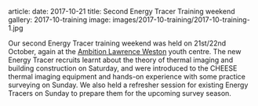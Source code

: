 article:
date: 2017-10-21
title: Second Energy Tracer Training weekend
gallery: 2017-10-training
image: images/2017-10-training/2017-10-training-1.jpg

Our second Energy Tracer training weekend was held on 21st/22nd October, again
at the [Ambition Lawrence Weston](http://www.ambitionlw.org/) youth centre. The
new Energy Tracer recruits learnt about the theory of thermal imaging and
building construction on Saturday, and were introduced to the CHEESE thermal
imaging equipment and hands-on experience with some practice surveying on
Sunday. We also held a refresher session for existing Energy Tracers on Sunday
to prepare them for the upcoming survey season.
